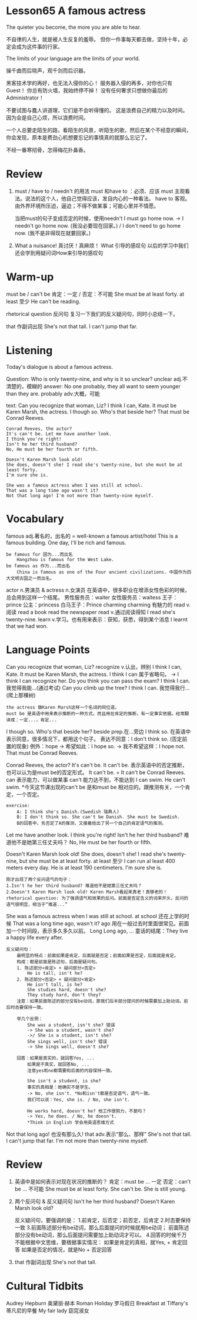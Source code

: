 # Lesson65 A famous actress

The quieter you become, the more you are able to hear.

不自律的人生，就是被人生反复的羞辱。
但你一件事每天都去做，坚持十年，必定会成为这件事的行家。

The limits of your language are the limits of your world.

操千曲而后晓声，观千剑而后识器。

黑客技术学的再好，也无法入侵你的心！
服务器入侵的再多，对你也只有Guest！
你总有防火墙，我始终停不掉！
没有任何奢求只想做你最后的Administrator！

不要试图与蠢人讲道理，它们是不会听得懂的。
这是浪费自己的精力以及时间。
因为会是自己心烦，所以浪费时间。

一个人总要走陌生的路，看陌生的风景，听陌生的歌，然后在某个不经意的瞬间，你会发现，原本是费劲心机想要忘记的事情真的就那么忘记了。

不经一番寒彻骨，怎得梅花扑鼻香。

# Review

1. must / have to / needn't 的用法
    must 和have to ：必须、应该
    must 主观看法。说法的这个人，他自己觉得应该，发自内心的一种看法。
    have to 客观。由外界环境所压迫，逼迫；不得不做某事；可能心里并不情愿。

    当把must的句子变成否定的时候，使用needn't
    I must go home now.
    -> I needn't go home now. (我没必要现在回家。)
    / I don't need to go home now. (我不是非得现在就要回家。)

2. What a nuisance! 真讨厌！真麻烦！
    What 引导的感叹句
    以后的学习中我们还会学到用疑问词How来引导的感叹句

# Warm-up 

must be / can't be
肯定：一定 / 否定：不可能
    She must be at least forty. 
        at least 至少
    He can't be reading.

rhetorical question
反问句
复习一下我们的反义疑问句，同时小总结一下。

that 
作副词出现
She's not that tall.
I can't jump that far.

# Listening

Today's dialogue is about a famous actress.

Question:
    Who is only twenty-nine, and why is it so unclear?
        unclear adj.不清楚的，模糊的
answer:
    No one probably, they all want to seem younger than they are.
        probably adv.大概，可能

text:
    Can you recognize that woman, Liz?
    I think I can, Kate. It must be Karen Marsh, the actress.
    I though so. Who's that beside her?
    That must be Conrad Reeves.

    Conrad Reeves, the actor?
    It's can't be. Let me have another look.
    I think you're right!
    Isn't he her third husband?
    No, He must be her fourth or fifth.

    Doesn't Karen Marsh look old!
    She does, doesn't she! I read she's twenty-nine, but she must be at least forty.
    I'm sure she is.

    She was a famous actress when I was still at school.
    That was a long time ago wasn't it?
    Not that long ago! I'm not more than twenty-nine myself.

# Vocabulary

famous adj.著名的，出名的
    = well-known
    a famous artist/hotel
    This is a famous building.
    One day, I'll be rich and famous.
    
    be famous for 因为...而出名
        Hangzhou is famous for the West Lake.
    be famous as 作为...而出名
        China is famous as one of the Four ancient civilizations. 中国作为四大文明古国之一而出名。
actor n.男演员 & actress n.女演员 
    在英语中，很多职业在增添女性色彩的时候，总会用到<ess>这样一个结尾。
    男性服务员：waiter
    女性服务员：waitess
    王子：prince
    公主：princess
    白马王子：Prince charming
        charming 有魅力的
read v.阅读
    read a book
    read the newspaper
    read v.通过阅读得知
        I read she's twenty-nine.
    learn v.学习。也有用来表示：获知，获悉，得到某个消息
        I learnt that we had won.
     
# Language Points

Can you recognize that woman, Liz?
    recognize v.认出，辨别
I think I can, Kate. It must be Karen Marsh, the actress.
    I think I can 属于省略句。
    -> I think I can recognize her.
    Do you think you can pass the exam?
    I think I can. 我觉得我能...(通过考试)
    Can you climb up the tree?
    I think I can. 我觉得我行...(爬上那棵树)

    the actress 做Karen Marsh这样一个名词的同位语。
    must be 是英语中用来表示推断的一种方式。而且用在肯定的推断，有一定事实依据。经常翻译成：一定...，肯定...
I though so. Who's that beside her?
    beside prep.在...旁边
    I think so. 在英语中表示同意，很多情况下，都用这个句子。
    表达不同意：I don't think so. (否定前置的现象)
    例外：hope -> 希望如此：I hope so.
               -> 我不希望这样：I hope not.
That must be Conrad Reeves.

Conrad Reeves, the actor?
It's can't be. 
    It can't be. 表示英语中的否定推断，也可以认为是must be的否定形式。
    It can't be. = It can't be Conrad Reeves.
    can 表示能力，可以做某事
    can't 能力达不到，不能达到
    I can swim.
    He can't swim.
    *今天这节课出现的can't be 是和must be 相对应的。跟推测有关，一个肯定，一个否定。

    exercise:
        A: I think she's Danish.(Swedish 瑞典人)
        B: I don't think so. She can't be Danish. She must be Swedish.
        B的回答中，先否定了A的推测，又接着给出了另一个自己的肯定语气的推测。
Let me have another look.
I think you're right!
Isn't he her third husband? 难道他不是她第三任丈夫吗？
No, He must be her fourth or fifth.

Doesn't Karen Marsh look old!
She does, doesn't she! I read she's twenty-nine, but she must be at least forty.
    at least 至少
    I can run al least 400 meters every day.
    He is at least 190 centimeters.
I'm sure she is.

    刚才出现了两个反问语气的句子：
    1.Isn't he her third husband? 难道他不是她第三任丈夫吗？
    2.Doesn't Karen Marsh look old! Karen Marsh看起来真老！真够老的！
    rhetorical question: 为了强调语气和效果的反问。前面是否定含义的词来开头，反问的语气很明显，相当于“难道...”

She was a famous actress when I was still at school.
    at school 还在上学的时候
That was a long time ago, wasn't it?
    ago 用在一般过去时里面很常见。前面加一个时间段，表示多久多久以前。
    Long Long ago, ...
    童话的结尾：They live a happy life every after.
    
    反义疑问句：
        最明显的特点：前面如果是肯定，后面就是否定；前面如果是否定，后面就是肯定。
        构成：都是前面是陈述句，后面是疑问句。
        1. 陈述部分<肯定> + 疑问部分<否定>
            He is tall, isn't he?
        2. 陈述部分<否定> + 疑问部分<肯定>
            He isn't tall, is he?
            She studies hard, doesn't she?
            They study hard, don't they?
        注意：如果前面陈述的部分没有be动词，那我们后半部分提问的时候需要加上助动词。前后时态要保持一致。

        举几个反例：
            She was a student, isn't she? 错误
            -> She was a student, wasn't she?
            ->/ She is a student, isn't she?
            She sings well, isn't she? 错误
            -> She sings well, doesn't she?
        
        回答：如果是真实的，就回答Yes, ...
            如果是不真实，就回答No, ...
            注意yes和no都需要和后面的内容保持一致。

            She isn't a student, is she?
            事实的真相是：她确实不是学生。
            -> No, she isn't. *No和isn't都是否定语气，语气一致。
            我们可以说：Yes, she is. / No, she isn't.

            He works hard, doesn't he? 他工作很努力，不是吗？
            -> Yes, he does. / No, he doesn't.
            *Think in English 学会用英语思维方式
Not that long ago!
    也没有那么久!
    that adv.表示“那么、那样”
    She's not that tall.
    I can't jump that far.
I'm not more than twenty-nine myself.

# Review

1. 英语中是如何表示对现在状况的推断的？
    肯定：must be ... 一定
    否定：can't be ... 不可能
    She must be at least forty.
    She can't be. She is still young.

2. 两个反问句<rhetorical question> & 反义疑问句
    Isn't he her third husband?
    Doesn't Karen Marsh look old?

    反义疑问句，要强调的是：
        1.前肯定，后否定；前否定，后肯定
        2.时态要保持一致
        3.前面陈述部分有be动词，那么后面提问的时候就用be动词；
          前面陈述部分没有be动词，那么后面提问需要加上助动词才可以。
        4.回答的时候千万不能根据中文思维，要根据事实情况：
            如果是肯定的真相，就Yes, + 肯定回答
            如果是否定的情况，就是No + 否定回答

3. that 作副词出现
    She's not that tall.

# Cultural Tidbits

Audrey Hepburn 奥黛丽·赫本
Roman Holiday 罗马假日
Breakfast at Tiffany's 蒂凡尼的早餐
My fair lady 窈窕淑女